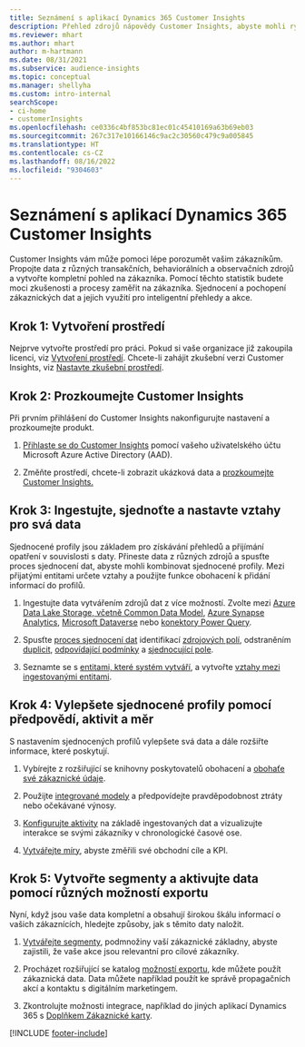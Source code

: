 ```yaml
---
title: Seznámení s aplikací Dynamics 365 Customer Insights
description: Přehled zdrojů nápovědy Customer Insights, abyste mohli rychle začít.
ms.reviewer: mhart
ms.author: mhart
author: m-hartmann
ms.date: 08/31/2021
ms.subservice: audience-insights
ms.topic: conceptual
ms.manager: shellyha
ms.custom: intro-internal
searchScope:
- ci-home
- customerInsights
ms.openlocfilehash: ce0336c4bf853bc81ec01c45410169a63b69eb03
ms.sourcegitcommit: 267c317e10166146c9ac2c30560c479c9a005845
ms.translationtype: HT
ms.contentlocale: cs-CZ
ms.lasthandoff: 08/16/2022
ms.locfileid: "9304603"
---
```

# <a name="get-started-with-dynamics-365-customer-insights"></a>Seznámení s aplikací Dynamics 365 Customer Insights

Customer Insights vám může pomoci lépe porozumět vašim zákazníkům. Propojte data z různých transakčních, behaviorálních a observačních zdrojů a vytvořte kompletní pohled na zákazníka. Pomocí těchto statistik budete moci zkušenosti a procesy zaměřit na zákazníka. Sjednocení a pochopení zákaznických dat a jejich využití pro inteligentní přehledy a akce.

## <a name="step-1-create-an-environment"></a>Krok 1: Vytvoření prostředí

Nejprve vytvořte prostředí pro práci. Pokud si vaše organizace již zakoupila licenci, viz [Vytvoření prostředí](create-environment.md). Chcete-li zahájit zkušební verzi Customer Insights, viz [Nastavte zkušební prostředí](trial-signup.md).

## <a name="step-2-explore-customer-insights"></a>Krok 2: Prozkoumejte Customer Insights

Při prvním přihlášení do Customer Insights nakonfigurujte nastavení a prozkoumejte produkt.

1. [Přihlaste se do Customer Insights](https://home.ci.ai.dynamics.com) pomocí vašeho uživatelského účtu Microsoft Azure Active Directory (AAD).

1. Změňte prostředí, chcete-li zobrazit ukázková data a [prozkoumejte Customer Insights.](home.md)

## <a name="step-3-ingest-unify-and-set-up-relationships-for-your-data"></a>Krok 3: Ingestujte, sjednoťte a nastavte vztahy pro svá data

Sjednocené profily jsou základem pro získávání přehledů a přijímání opatření v souvislosti s daty. Přineste data z různých zdrojů a spusťte proces sjednocení dat, abyste mohli kombinovat sjednocené profily. Mezi přijatými entitami určete vztahy a použijte funkce obohacení k přidání informací do profilů.

1. Ingestujte data vytvářením zdrojů dat z více možností. Zvolte mezi [Azure Data Lake Storage, včetně Common Data Model](connect-common-data-model.md), [Azure Synapse Analytics](connect-synapse.md), [Microsoft Dataverse](connect-dataverse-managed-lake.md) nebo [konektory Power Query](connect-power-query.md).

1. Spusťte [proces sjednocení dat](data-unification.md) identifikací [zdrojových polí](map-entities.md), odstraněním [duplicit](remove-duplicates.md), [odpovídající podmínky](match-entities.md) a [sjednocující pole](merge-entities.md).

1. Seznamte se s [entitami, které systém vytváří](entities.md), a vytvořte [vztahy mezi ingestovanými entitami](relationships.md).

## <a name="step-4-enhance-unified-profiles-with-predictions-activities-and-measures"></a>Krok 4: Vylepšete sjednocené profily pomocí předpovědí, aktivit a měr

S nastavením sjednocených profilů vylepšete svá data a dále rozšiřte informace, které poskytují.

1. Vybírejte z rozšiřující se knihovny poskytovatelů obohacení a [obohaťe své zákaznické údaje](enrichment-hub.md).

1. Použijte [integrované modely](predictions-overview.md) a předpovídejte pravděpodobnost ztráty nebo očekávané výnosy.

1. [Konfigurujte aktivity](activities.md) na základě ingestovaných dat a vizualizujte interakce se svými zákazníky v chronologické časové ose.

1. [Vytvářejte míry](measures.md), abyste změřili své obchodní cíle a KPI.

## <a name="step-5-create-segments-and-activate-data-through-various-export-options"></a>Krok 5: Vytvořte segmenty a aktivujte data pomocí různých možností exportu

Nyní, když jsou vaše data kompletní a obsahují širokou škálu informací o vašich zákaznících, hledejte způsoby, jak s těmito daty naložit.

1. [Vytvářejte segmenty](segments.md), podmnožiny vaší zákaznické základny, abyste zajistili, že vaše akce jsou relevantní pro cílové zákazníky.

1. Procházet rozšiřující se katalog [možností exportu](export-destinations.md), kde můžete použít zákaznická data. Data můžete například použít ke správě propagačních akcí a kontaktu s digitálním marketingem.

1. Zkontrolujte možnosti integrace, například do jiných aplikací Dynamics 365 s [Doplňkem Zákaznické karty](customer-card-add-in.md).  


[!INCLUDE [footer-include](includes/footer-banner.md)]
